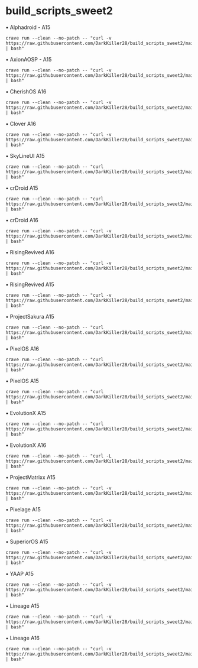 # build_scripts_sweet2
• Alphadroid - A15
```
crave run --clean --no-patch -- "curl -v https://raw.githubusercontent.com/DarkKiller28/build_scripts_sweet2/main/alpha_a15.sh | bash"
```
• AxionAOSP - A15
```
crave run --clean --no-patch -- "curl -v https://raw.githubusercontent.com/DarkKiller28/build_scripts_sweet2/main/axion_a15.sh | bash"
```
• CherishOS A16
```
crave run --clean --no-patch -- "curl -v https://raw.githubusercontent.com/DarkKiller28/build_scripts_sweet2/main/cherish_a16.sh | bash"
```
• Clover A16
```
crave run --clean --no-patch -- "curl -v https://raw.githubusercontent.com/DarkKiller28/build_scripts_sweet2/main/clover_a16.sh | bash"
```
• SkyLineUI A15
```
crave run --clean --no-patch -- "curl https://raw.githubusercontent.com/DarkKiller28/build_scripts_sweet2/main/skylineui_a15.sh | bash"
```
• crDroid A15
```
crave run --clean --no-patch -- "curl https://raw.githubusercontent.com/DarkKiller28/build_scripts_sweet2/main/crdroid_a15.sh | bash"
```
• crDroid A16
```
crave run --clean --no-patch -- "curl -v https://raw.githubusercontent.com/DarkKiller28/build_scripts_sweet2/main/crdroid_a16.sh | bash"
```
• RisingRevived A16
```
crave run --clean --no-patch -- "curl -v https://raw.githubusercontent.com/DarkKiller28/build_scripts_sweet2/main/rising_a16.sh | bash"
```
• RisingRevived A15
```
crave run --clean --no-patch -- "curl -v https://raw.githubusercontent.com/DarkKiller28/build_scripts_sweet2/main/rising_a15.sh | bash"
```
• ProjectSakura A15
```
crave run --clean --no-patch -- "curl https://raw.githubusercontent.com/DarkKiller28/build_scripts_sweet2/main/sakura_a15.sh | bash"
```

• PixelOS A16
```
crave run --clean --no-patch -- "curl https://raw.githubusercontent.com/DarkKiller28/build_scripts_sweet2/main/pixelos_a16 | bash"
```

• PixelOS A15
```
crave run --clean --no-patch -- "curl https://raw.githubusercontent.com/DarkKiller28/build_scripts_sweet2/main/pixelos_a15 | bash"
```

• EvolutionX A15
```
crave run --clean --no-patch -- "curl https://raw.githubusercontent.com/DarkKiller28/build_scripts_sweet2/main/evo_a15.sh | bash"
```

• EvolutionX A16
```
crave run --clean --no-patch -- "curl -L https://raw.githubusercontent.com/DarkKiller28/build_scripts_sweet2/main/evo_a16.sh | bash"
```

• ProjectMatrixx A15
```
crave run --clean --no-patch -- "curl -v https://raw.githubusercontent.com/DarkKiller28/build_scripts_sweet2/main/matrixx_a15.sh | bash"
```

• Pixelage A15
```
crave run --clean --no-patch -- "curl -v https://raw.githubusercontent.com/DarkKiller28/build_scripts_sweet2/main/pixelage_a15.sh | bash"
```

• SuperiorOS A15
```
crave run --clean --no-patch -- "curl -v https://raw.githubusercontent.com/DarkKiller28/build_scripts_sweet2/main/superior_a15.sh | bash"
```
• YAAP A15
```
crave run --clean --no-patch -- "curl -v https://raw.githubusercontent.com/DarkKiller28/build_scripts_sweet2/main/yaap_a15.sh | bash"
```
• Lineage A15
```
crave run --clean --no-patch -- "curl -v https://raw.githubusercontent.com/DarkKiller28/build_scripts_sweet2/main/lineage_a15.sh | bash"
```
• Lineage A16
```
crave run --clean --no-patch -- "curl -v https://raw.githubusercontent.com/DarkKiller28/build_scripts_sweet2/main/lineage_a16.sh | bash"
```
